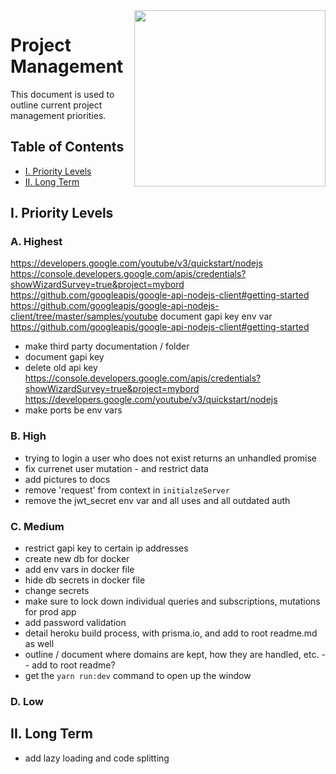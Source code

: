 <img align="right" width="306" height="282" src="https://github.com/jimmy-e/mybord-server/blob/master/etc/assets/projectManagement.jpg">

# Project Management

This document is used to outline current project management priorities.

## Table of Contents

* [I. Priority Levels](#i-priority-levels)   
* [II. Long Term](#ii-long-term)   

## I. Priority Levels

### A. Highest

https://developers.google.com/youtube/v3/quickstart/nodejs
https://console.developers.google.com/apis/credentials?showWizardSurvey=true&project=mybord
https://github.com/googleapis/google-api-nodejs-client#getting-started
https://github.com/googleapis/google-api-nodejs-client/tree/master/samples/youtube
document gapi key env var
https://github.com/googleapis/google-api-nodejs-client#getting-started
* make third party documentation / folder
* document gapi key
* delete old api key
https://console.developers.google.com/apis/credentials?showWizardSurvey=true&project=mybord
https://developers.google.com/youtube/v3/quickstart/nodejs
* make ports be env vars

### B. High

* trying to login a user who does not exist returns an unhandled promise
* fix currenet user mutation - and restrict data
* add pictures to docs
* remove 'request' from context in `initialzeServer`
* remove the jwt_secret env var and all uses and all outdated auth

### C. Medium

* restrict gapi key to certain ip addresses
* create new db for docker
* add env vars in docker file
* hide db secrets in docker file
* change secrets
* make sure to lock down individual queries and subscriptions, mutations for prod app
* add password validation
* detail heroku build process, with prisma.io, and add to root readme.md as well
* outline / document where domains are kept, how they are handled, etc. -- add to root readme?
* get the `yarn run:dev` command to open up the window

### D. Low

## II. Long Term  

* add lazy loading and code splitting
